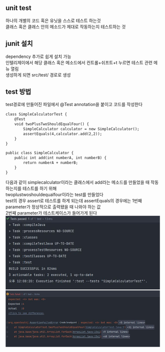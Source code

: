 ## unit test
하나의 개별의 코드 혹은 유닛을 스스로 테스트 하는것
<br/> 클래스 혹은 클래스 안의 메소드가 제대로 작동하는지 테스트하는 것

## junit 설치
dependency 추가로 쉽게 설치 가능
<br/> 인텔리제이에서 해당 클래스 혹은 메소드에서 컨트롤+쉬프트+t 누르면 테스트 관련 메뉴 열림
<br/> 생성하게 되면 src/test/ 경로로 생성

## test 방법
test경로에 만들어진 파일에서 @Test annotation을 붙이고 코드를 작성한다
```
class SimpleCalculatorTest {
    @Test
    void twoPlusTwoShouldEqualFour() {
        SimpleCalculator calculator = new SimpleCalculator();
        assertEquals(4,calculator.add(2,2));
    }
}
```
```
public class SimpleCalculator {
    public int add(int numberA, int numberB) {
        return numberA + numberB;
    }
}
```
다음과 같이 simplecalculator이라는 클래스에서 add라는 메소드를 만들었을 때 작동하는지를 테스트를 하기 위해
<br/> twoplustwoshouldequalfour이라는 test를 만들었다
<br/> test의 경우 assert로 테스트를 하게 되는데 assertEquals의 경우에는 1번째 parameter가 정상적으로 출력됐을 때 나와야 하는 값
<br/> 2번째 parameter가 테스트케이스가 들어가게 된다
<img src="../img/junitpass.JPG"></img><br/>
<img src="../img/junitfail.JPG"></img><br/>
